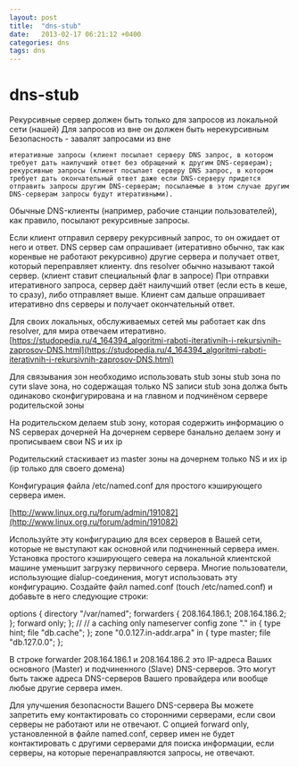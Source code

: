 ```yaml
---
layout: post
title:  "dns-stub"
date:   2013-02-17 06:21:12 +0400
categories: dns
tags: dns
---
```


# dns-stub
Рекурсивные сервер должен быть только для запросов из локальной сети (нашей)
Для запросов из вне он должен быть нерекурсивным
Безопасность - завалят запросами из вне


    итеративные запросы (клиент посылает серверу DNS запрос, в котором требует дать наилучший ответ без обращений к другим DNS-серверам);
    рекурсивные запросы (клиент посылает серверу DNS запрос, в котором требует дать окончательный ответ даже если DNS-серверу придется отправить запросы другим DNS-серверам; посылаемые в этом случае другим DNS-серверам запросы будут итеративными).
Обычные DNS-клиенты (например, рабочие станции пользователей), как правило, посылают рекурсивные запросы.


Если клиент отправил серверу рекурсивный запрос, то он ожидает от него и ответ. DNS сервер сам опрашивает (итеративно обычно, так как коренвые не работают рекурсивно) другие сервера и получает ответ, который переправляет клиенту. dns resolver обычно называют такой сервер. (клиент ставит специальный флаг в запросе)
При отправки итеративного запроса, сервер даёт наилучший ответ (если есть в кеше, то сразу), либо отправляет выше. Клиент сам дальше опрашивает итеративно dns серверы и получает окончательный ответ.

Для своих локальных, обслуживаемых сетей мы работает как dns resolver, для мира отвечаем итеративно.
[https://studopedia.ru/4_164394_algoritmi-raboti-iterativnih-i-rekursivnih-zaprosov-DNS.html](https://studopedia.ru/4_164394_algoritmi-raboti-iterativnih-i-rekursivnih-zaprosov-DNS.html)

Для  связывания зон необходимо использовать stub зоны
stub зона по сути slave зона, но содержащая только NS записи
stub зона должа быть одинаково сконфигурирована и на главном и подчинёном сервере родительской зоны

На родительском делаем stub зону, которая содержить информацию о NS серверах дочерней
На дочернем сервере банально делаем зону и прописываем свои NS и их ip

Родительский стаскивает из master зоны на дочернем только NS и их ip (ip только для своего домена)



Конфигурация файла /etc/named.conf для простого кэширующего сервера имен.

[http://www.linux.org.ru/forum/admin/191082](http://www.linux.org.ru/forum/admin/191082)


Используйте эту конфигурацию для всех серверов в Вашей сети, которые не выступают как основной или подчиненный сервера имен. Установка простого кэширующего севера на локальной клиентской машине уменьшит загрузку первичного сервера. Многие пользователи, использующие dialup-соединения, могут использовать эту конфигурацию. Создайте файл named.conf (touch /etc/named.conf) и добавьте в него следующие строки:

options
{
  directory "/var/named";
  forwarders { 208.164.186.1; 208.164.186.2; };
  forward only;
};
//
// a caching only nameserver config
zone "." in
{
  type hint;
  file "db.cache";
};
zone "0.0.127.in-addr.arpa" in
{
  type master;
  file "db.127.0.0";
};

В строке forwarder 208.164.186.1 и 208.164.186.2 это IP-адреса Ваших основного (Master) и подчиненного (Slave) DNS-серверов. Это могут быть также адреса DNS-серверов Вашего провайдера или вообще любые другие сервера имен.

Для улучшения безопасности Вашего DNS-сервера Вы можете запретить ему контактировать со сторонними серверами, если свои серверы не работают или не отвечают. С опцией forward only, установленной в файле named.conf, сервер имен не будет контактировать с другими серверами для поиска информации, если серверы, на которые перенаправляются запросы, не отвечают.
